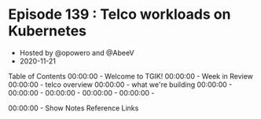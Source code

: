 # Episode 139 : Telco workloads on Kubernetes
* Hosted by @opowero and @AbeeV
* 2020-11-21



Table of Contents
00:00:00 - Welcome to TGIK!
00:00:00 - Week in Review
00:00:00 - telco overview
00:00:00 - what we're building
00:00:00 - 
00:00:00 - 
00:00:00 - 
00:00:00 - 
00:00:00 - 

00:00:00 - 
Show Notes
Reference Links


